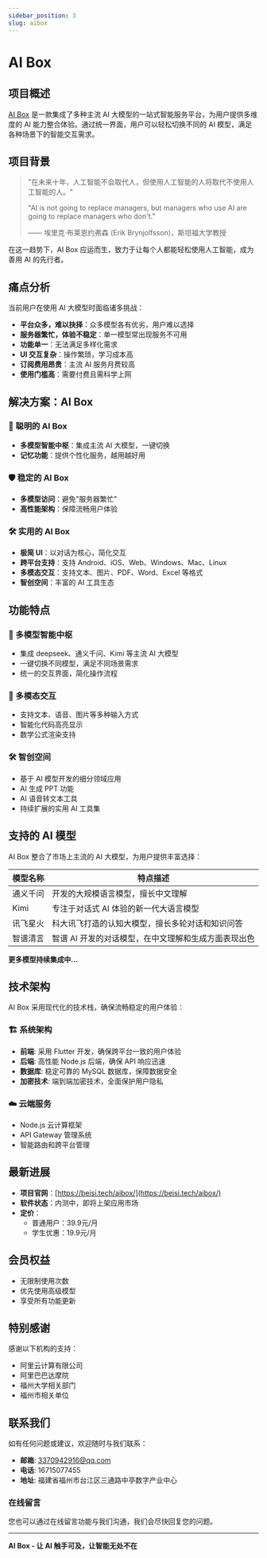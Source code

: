 ```yaml
---
sidebar_position: 3
slug: aibox
---
```


# AI Box

## 项目概述

[AI Box](https://aibox.beisi.tech/) 是一款集成了多种主流 AI 大模型的一站式智能服务平台，为用户提供多维度的 AI 能力整合体验。通过统一界面，用户可以轻松切换不同的 AI 模型，满足各种场景下的智能交互需求。

## 项目背景

> "在未来十年，人工智能不会取代人，但使用人工智能的人将取代不使用人工智能的人。"
> 
> "AI is not going to replace managers, but managers who use AI are going to replace managers who don't."
> 
> —— 埃里克·布莱恩约弗森 (Erik Brynjolfsson)，斯坦福大学教授

在这一趋势下，AI Box 应运而生，致力于让每个人都能轻松使用人工智能，成为善用 AI 的先行者。

## 痛点分析

当前用户在使用 AI 大模型时面临诸多挑战：

- **平台众多，难以抉择**：众多模型各有优劣，用户难以选择
- **服务器繁忙，体验不稳定**：单一模型常出现服务不可用
- **功能单一**：无法满足多样化需求
- **UI 交互复杂**：操作繁琐，学习成本高
- **订阅费用昂贵**：主流 AI 服务月费较高
- **使用门槛高**：需要付费且需科学上网

## 解决方案：AI Box

### 🧠 聪明的 AI Box
- **多模型智能中枢**：集成主流 AI 大模型，一键切换
- **记忆功能**：提供个性化服务，越用越好用

### 🛡️ 稳定的 AI Box
- **多模型访问**：避免"服务器繁忙"
- **高性能架构**：保障流畅用户体验

### 🛠️ 实用的 AI Box
- **极简 UI**：以对话为核心，简化交互
- **跨平台支持**：支持 Android、iOS、Web、Windows、Mac、Linux
- **多模态交互**：支持文本、图片、PDF、Word、Excel 等格式
- **智创空间**：丰富的 AI 工具生态

## 功能特点

### 🎯 多模型智能中枢

- 集成 deepseek、通义千问、Kimi 等主流 AI 大模型
- 一键切换不同模型，满足不同场景需求
- 统一的交互界面，简化操作流程

### 🔄 多模态交互

- 支持文本、语音、图片等多种输入方式
- 智能化代码高亮显示
- 数学公式渲染支持

### 🛠️ 智创空间

- 基于 AI 模型开发的细分领域应用
- AI 生成 PPT 功能
- AI 语音转文本工具
- 持续扩展的实用 AI 工具集

## 支持的 AI 模型

AI Box 整合了市场上主流的 AI 大模型，为用户提供丰富选择：

| 模型名称 | 特点描述                                             |
| -------- | ---------------------------------------------------- |
| 通义千问 | 开发的大规模语言模型，擅长中文理解                   |
| Kimi     | 专注于对话式 AI 体验的新一代大语言模型               |
| 讯飞星火 | 科大讯飞打造的认知大模型，擅长多轮对话和知识问答     |
| 智谱清言 | 智谱 AI 开发的对话模型，在中文理解和生成方面表现出色 |

**更多模型持续集成中...**


## 技术架构

AI Box 采用现代化的技术栈，确保流畅稳定的用户体验：

### 🏗️ 系统架构

- **前端**: 采用 Flutter 开发，确保跨平台一致的用户体验
- **后端**: 高性能 Node.js 后端，确保 API 响应迅速
- **数据库**: 稳定可靠的 MySQL 数据库，保障数据安全
- **加密技术**: 端到端加密技术，全面保护用户隐私

### ☁️ 云端服务

- Node.js 云计算框架
- API Gateway 管理系统
- 智能路由和跨平台管理

## 最新进展

- **项目官网**：[https://beisi.tech/aibox/](https://beisi.tech/aibox/)
- **软件状态**：内测中，即将上架应用市场
- **定价**：
  - 普通用户：39.9元/月
  - 学生优惠：19.9元/月

## 会员权益

- 无限制使用次数
- 优先使用高级模型
- 享受所有功能更新

## 特别感谢

感谢以下机构的支持：

- 阿里云计算有限公司
- 阿里巴巴达摩院
- 福州大学相关部门
- 福州市相关单位

## 联系我们

如有任何问题或建议，欢迎随时与我们联系：

- **邮箱**: 3370942916@qq.com
- **电话**: 16715077455
- **地址**: 福建省福州市台江区三通路中亭数字产业中心

### 在线留言

您也可以通过在线留言功能与我们沟通，我们会尽快回复您的问题。

---

**AI Box - 让 AI 触手可及，让智能无处不在**
